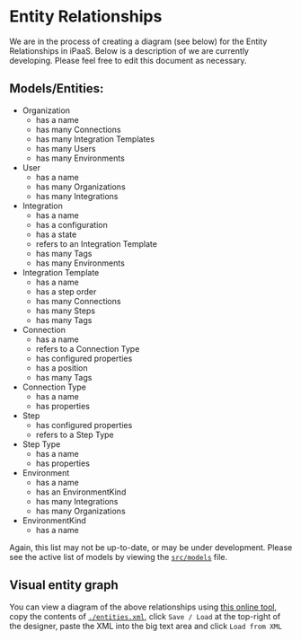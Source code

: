 # Entity Relationships
We are in the process of creating a diagram (see below) for the Entity Relationships in iPaaS. Below is a description of we are currently developing. Please feel free to edit this document as necessary.

## Models/Entities:
- Organization
    - has a name
    - has many Connections
    - has many Integration Templates
    - has many Users
    - has many Environments
- User
    - has a name
    - has many Organizations
    - has many Integrations
- Integration
    - has a name
    - has a configuration
    - has a state
    - refers to an Integration Template
    - has many Tags
    - has many Environments
- Integration Template
    - has a name
    - has a step order
    - has many Connections
    - has many Steps
    - has many Tags
- Connection
    - has a name
    - refers to a Connection Type
    - has configured properties
    - has a position
    - has many Tags
- Connection Type
    - has a name
    - has properties
- Step
    - has configured properties
    - refers to a Step Type
- Step Type
    - has a name
    - has properties
- Environment
    - has a name
    - has an EnvironmentKind
    - has many Integrations
    - has many Organizations
- EnvironmentKind
    - has a name


<!-- TODO wanna keep this handy for now
- Connection
    - belongs to Organization
    - has many Tags (many-to-many)
- Environment (a place where integrations run)
    - has many Integration Runtime
- Integrations
    - belongs to an Organisation (whether by using recipe or not?)
    - has many Tags (many-to-many)
- Integration Runtime (a collection of integration containers in an Environment)
    - has an Integration
    - has an Environment in which it runs
    - has many Containers (process instances)
- Organization
    - has many Connections and Integrations
    - has many Users
    - has many Environments (Dev / Test / Staging / UAT)
- Reports (if we want them persisted to a hard disk)
    - belongs to User
- Settings
    - belongs to Organization
    - belongs to User
- Tags
    - has many Integrations (many-to-many)
    - has many Connections (many-to-many)
- User
    - belongs to Organization
    - has many Integrations
    - has many Reports (or should this be under Integrations instead?)
    - has many Settings
    -->

Again, this list may not be up-to-date, or may be under development. Please see the active list of models by viewing the [`src/models`](../src/models/index.js) file.

## Visual entity graph
You can view a diagram of the above relationships using [this online tool](http://ondras.zarovi.cz/sql/demo/?keyword=default), copy the contents of [`./entities.xml`](./entities.xml), click `Save / Load` at the top-right of the designer, paste the XML into the big text area and click `Load from XML`


